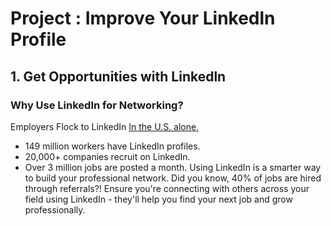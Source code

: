 # Project : Improve Your Linkedln Profile


## 1. Get Opportunities with Linkedln


### Why Use LinkedIn for Networking?

Employers Flock to LinkedIn
[In the U.S. alone](https://economicgraph.linkedin.com/resources/linkedin-workforce-report-july-2018),

* 149 million workers have LinkedIn profiles.
* 20,000+ companies recruit on LinkedIn.
* Over 3 million jobs are posted a month.
Using LinkedIn is a smarter way to build your professional network. Did you know, 40% of jobs are hired through referrals?! Ensure you're connecting with others across your field using LinkedIn - they'll help you find your next job and grow professionally.


